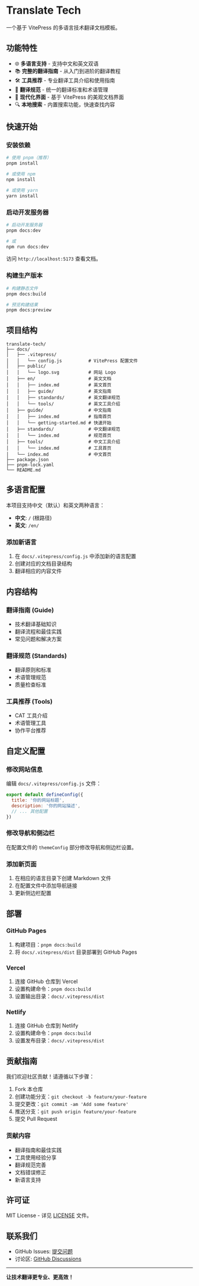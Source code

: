 # Translate Tech

一个基于 VitePress 的多语言技术翻译文档模板。

## 功能特性

- 🌐 **多语言支持** - 支持中文和英文双语
- 📚 **完整的翻译指南** - 从入门到进阶的翻译教程
- 🛠️ **工具推荐** - 专业翻译工具介绍和使用指南
- 📖 **翻译规范** - 统一的翻译标准和术语管理
- 🎨 **现代化界面** - 基于 VitePress 的美观文档界面
- 🔍 **本地搜索** - 内置搜索功能，快速查找内容

## 快速开始

### 安装依赖

```bash
# 使用 pnpm（推荐）
pnpm install

# 或使用 npm
npm install

# 或使用 yarn
yarn install
```

### 启动开发服务器

```bash
# 启动开发服务器
pnpm docs:dev

# 或
npm run docs:dev
```

访问 `http://localhost:5173` 查看文档。

### 构建生产版本

```bash
# 构建静态文件
pnpm docs:build

# 预览构建结果
pnpm docs:preview
```

## 项目结构

```
translate-tech/
├── docs/
│   ├── .vitepress/
│   │   └── config.js          # VitePress 配置文件
│   ├── public/
│   │   └── logo.svg           # 网站 Logo
│   ├── en/                    # 英文文档
│   │   ├── index.md           # 英文首页
│   │   ├── guide/             # 英文指南
│   │   ├── standards/         # 英文翻译规范
│   │   └── tools/             # 英文工具介绍
│   ├── guide/                 # 中文指南
│   │   ├── index.md           # 指南首页
│   │   └── getting-started.md # 快速开始
│   ├── standards/             # 中文翻译规范
│   │   └── index.md           # 规范首页
│   ├── tools/                 # 中文工具介绍
│   │   └── index.md           # 工具首页
│   └── index.md               # 中文首页
├── package.json
├── pnpm-lock.yaml
└── README.md
```

## 多语言配置

本项目支持中文（默认）和英文两种语言：

- **中文**: `/` (根路径)
- **英文**: `/en/`

### 添加新语言

1. 在 `docs/.vitepress/config.js` 中添加新的语言配置
2. 创建对应的文档目录结构
3. 翻译相应的内容文件

## 内容结构

### 翻译指南 (Guide)
- 技术翻译基础知识
- 翻译流程和最佳实践
- 常见问题和解决方案

### 翻译规范 (Standards)
- 翻译原则和标准
- 术语管理规范
- 质量检查标准

### 工具推荐 (Tools)
- CAT 工具介绍
- 术语管理工具
- 协作平台推荐

## 自定义配置

### 修改网站信息

编辑 `docs/.vitepress/config.js` 文件：

```javascript
export default defineConfig({
  title: '你的网站标题',
  description: '你的网站描述',
  // ... 其他配置
})
```

### 修改导航和侧边栏

在配置文件的 `themeConfig` 部分修改导航和侧边栏设置。

### 添加新页面

1. 在相应的语言目录下创建 Markdown 文件
2. 在配置文件中添加导航链接
3. 更新侧边栏配置

## 部署

### GitHub Pages

1. 构建项目：`pnpm docs:build`
2. 将 `docs/.vitepress/dist` 目录部署到 GitHub Pages

### Vercel

1. 连接 GitHub 仓库到 Vercel
2. 设置构建命令：`pnpm docs:build`
3. 设置输出目录：`docs/.vitepress/dist`

### Netlify

1. 连接 GitHub 仓库到 Netlify
2. 设置构建命令：`pnpm docs:build`
3. 设置发布目录：`docs/.vitepress/dist`

## 贡献指南

我们欢迎社区贡献！请遵循以下步骤：

1. Fork 本仓库
2. 创建功能分支：`git checkout -b feature/your-feature`
3. 提交更改：`git commit -am 'Add some feature'`
4. 推送分支：`git push origin feature/your-feature`
5. 提交 Pull Request

### 贡献内容

- 翻译指南和最佳实践
- 工具使用经验分享
- 翻译规范完善
- 文档错误修正
- 新语言支持

## 许可证

MIT License - 详见 [LICENSE](LICENSE) 文件。

## 联系我们

- GitHub Issues: [提交问题](https://github.com/your-username/translate-tech/issues)
- 讨论区: [GitHub Discussions](https://github.com/your-username/translate-tech/discussions)

---

**让技术翻译更专业、更高效！**